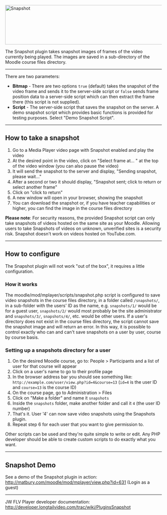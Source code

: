 

<p><img src='http://matbury.com/tutorials/mplayer-docs/mplayer_snapshot.gif' alt='Snapshot' width='857' height='127' /></p>

The Snapshot plugin takes snapshot images of frames of the video currently being played. The images are saved in a sub-directory of the Moodle course files directory.


---


There are two parameters:

  * **Bitmap** - There are two options `true` (default) takes the snapshot of the video frame and sends it to the server-side script or `false` sends frame position data to a server-side script which can then extract the frame there (this script is not supplied).
  * **Script** - The server-side script that saves the snapshot on the server. A demo snapshot script which provides basic functions is provided for testing purposes. Select "Demo Snapshot Script".


---


## How to take a snapshot ##

  1. Go to a Media Player video page with Snapshot enabled and play the video
  1. At the desired point in the video, click on "Select frame at... " at the top of the video window (you can also pause the video)
  1. It will send the snapshot to the server and display, "Sending snapshot, please wait..."
  1. After a second or two it should display, "Snapshot sent; click to return or select another frame"
  1. Click on "click to return"
  1. A new window will open in your browser, showing the snapshot
  1. You can download the snapshot or, if you have teacher capabilities or higher, you can find the image in the course files directory

**Please note**: For security reasons, the provided Snapshot script can only take snapshots of videos hosted on the same site as your Moodle. Allowing users to take Snapshots of videos on unknown, unverified sites is a security risk. Snapshot doesn't work on videos hosted on YouTube.com.


---


## How to configure ##

The Snapshot plugin will not work "out of the box", it requires a little configuration.

### How it works ###

The moodle/mod/mplayer/scripts/snapshot.php script is configured to save video snapshots in the course files directory, in a folder called `/snapshots/`, in a sub-folder with the users' ID as the name, e.g. `snapshots/1/` would be for a guest user, `snapshots/2/` would most probably be the site administrator and `snapshots/3/`, `snapshots/4/`, etc. would be other users. If a user's directory does not exist in the course files directory, the script cannot save the snapshot image and will return an error. In this way, it is possible to control exactly who can and can't save snapshots on a user by user, course by course basis.

### Setting up a snapshots directory for a user ###

  1. On the desired Moodle course, go to: People > Participants and a list of user for that course will appear
  1. Click on a user's name to go to their profile page
  1. In the browser address bar you should see something like: `http://example.com/user/view.php?id=4&course=13` (`id=4` is the user ID and `course=13` is the course ID)
  1. On the course page, go to Administration > Files
  1. Click on "Make a folder" and name it `snapshots`
  1. Inside the `snapshots` folder, make another folder and call it `4` (the user ID number)
  1. That's it. User '4' can now save video snapshots using the Snapshots plugin.
  1. Repeat step 6 for each user that you want to give permission to.

Other scripts can be used and they're quite simple to write or edit. Any PHP developer should be able to create custom scripts to do exactly what you want.


---


## Snapshot Demo ##

See a demo of the Snapshot plugin in action: http://matbury.com/moodle/mod/mplayer/view.php?id=631 (Login as a guest)


---


JW FLV Player developer documentation: http://developer.longtailvideo.com/trac/wiki/PluginsSnapshot